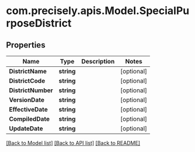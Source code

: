 # com.precisely.apis.Model.SpecialPurposeDistrict
## Properties

Name | Type | Description | Notes
------------ | ------------- | ------------- | -------------
**DistrictName** | **string** |  | [optional] 
**DistrictCode** | **string** |  | [optional] 
**DistrictNumber** | **string** |  | [optional] 
**VersionDate** | **string** |  | [optional] 
**EffectiveDate** | **string** |  | [optional] 
**CompiledDate** | **string** |  | [optional] 
**UpdateDate** | **string** |  | [optional] 

[[Back to Model list]](../README.md#documentation-for-models) [[Back to API list]](../README.md#documentation-for-api-endpoints) [[Back to README]](../README.md)

